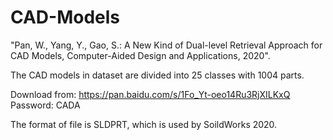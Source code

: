# CAD-Models
"Pan, W., Yang, Y., Gao, S.: A New Kind of Dual-level Retrieval Approach for CAD Models, Computer-Aided Design and Applications, 2020".

The CAD models in dataset are divided into 25 classes with 1004 parts.

Download from: https://pan.baidu.com/s/1Fo_Yt-oeo14Ru3RjXILKxQ Password: CADA 

The format of file is SLDPRT, which is used by SoildWorks 2020.
